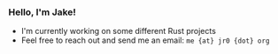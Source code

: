 ### Hello, I'm Jake!

- I'm currently working on some different Rust projects
- Feel free to reach out and send me an email: `me {at} jr0 {dot} org`
